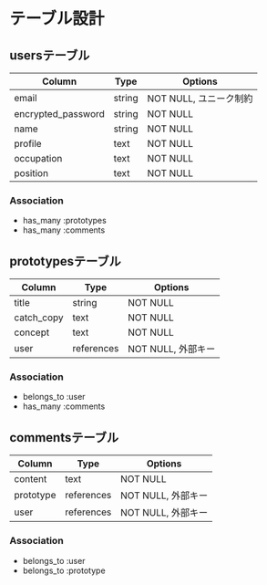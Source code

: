 # テーブル設計

## usersテーブル

| Column | Type | Options |
| --- | --- | ---|
| email | string | NOT NULL, ユニーク制約|
| encrypted_password | string | NOT NULL|
| name | string | NOT NULL|
| profile | text | NOT NULL |
| occupation | text | NOT NULL|
| position | text | NOT NULL|

### Association

- has_many :prototypes
- has_many :comments

## prototypesテーブル

| Column | Type | Options |
| --- | --- | --- |
| title | string | NOT NULL |
| catch_copy | text | NOT NULL |
| concept | text | NOT NULL |
| user | references | NOT NULL, 外部キー |

### Association

- belongs_to :user
- has_many :comments

## commentsテーブル
| Column | Type | Options |
| --- | --- | --- |
| content | text | NOT NULL |
| prototype | references | NOT NULL, 外部キー |
| user | references | NOT NULL, 外部キー |

### Association

- belongs_to :user
- belongs_to :prototype
